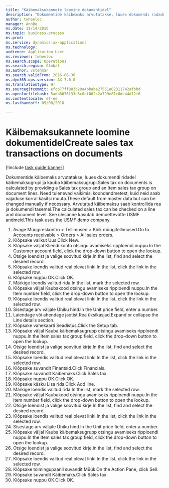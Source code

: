 ```yaml
--- 
title: "Käibemaksukannete loomine dokumentidel"
description: "Dokumentide käibemaks arvutatakse, luues dokumendi ridadel käibemaksugrupi ja kauba käibemaksugrupi."
author: twheeloc
manager: AnnBe
ms.date: 11/14/2016
ms.topic: business-process
ms.prod: 
ms.service: dynamics-ax-applications
ms.technology: 
audience: Application User
ms.reviewer: twheeloc
ms.search.scope: Operations
ms.search.region: Global
ms.author: vstehman
ms.search.validFrom: 2016-06-30
ms.dyn365.ops.version: AX 7.0.0
ms.translationtype: HT
ms.sourcegitcommit: efcb77ff883b29a4bbaba27551e02311742afbbd
ms.openlocfilehash: 5adb8076f33e3c0af002c2a799e81c8de44d12f6
ms.contentlocale: et-ee
ms.lasthandoff: 05/08/2018

---
```

# <a name="create-sales-tax-transactions-on-documents"></a><span data-ttu-id="ba633-103">Käibemaksukannete loomine dokumentidel</span><span class="sxs-lookup"><span data-stu-id="ba633-103">Create sales tax transactions on documents</span></span>

[!include [task guide banner](../../includes/task-guide-banner.md)]

<span data-ttu-id="ba633-104">Dokumentide käibemaks arvutatakse, luues dokumendi ridadel käibemaksugrupi ja kauba käibemaksugrupi.</span><span class="sxs-lookup"><span data-stu-id="ba633-104">Sales tax on documents is calculated by providing a Sales tax group and an Item sales tax group on document lines.</span></span> <span data-ttu-id="ba633-105">Need tulenevad vaikimisi koondandmetest, kuid neid saab vajaduse korral käsitsi muuta.</span><span class="sxs-lookup"><span data-stu-id="ba633-105">These default from master data but can be changed manually if necessary.</span></span> <span data-ttu-id="ba633-106">Arvutatud käibemaksu saab kontrollida rea ja dokumendi tasemel.</span><span class="sxs-lookup"><span data-stu-id="ba633-106">The calculated sales tax can be checked on a line and document level.</span></span> <span data-ttu-id="ba633-107">See ülesanne kasutab demoettevõtte USMF andmeid.</span><span class="sxs-lookup"><span data-stu-id="ba633-107">This task uses the USMF demo company.</span></span>

1. <span data-ttu-id="ba633-108">Avage Müügireskontro > Tellimused > Kõik müügitellimused.</span><span class="sxs-lookup"><span data-stu-id="ba633-108">Go to Accounts receivable > Orders > All sales orders.</span></span>
2. <span data-ttu-id="ba633-109">Klõpsake valikut Uus.</span><span class="sxs-lookup"><span data-stu-id="ba633-109">Click New.</span></span>
3. <span data-ttu-id="ba633-110">Klõpsake väljal Kliendi konto otsingu avamiseks ripploendi nuppu.</span><span class="sxs-lookup"><span data-stu-id="ba633-110">In the Customer account field, click the drop-down button to open the lookup.</span></span>
4. <span data-ttu-id="ba633-111">Otsige loendist ja valige soovitud kirje.</span><span class="sxs-lookup"><span data-stu-id="ba633-111">In the list, find and select the desired record.</span></span>
5. <span data-ttu-id="ba633-112">Klõpsake loendis valitud real olevat linki.</span><span class="sxs-lookup"><span data-stu-id="ba633-112">In the list, click the link in the selected row.</span></span>
6. <span data-ttu-id="ba633-113">Klõpsake nuppu OK.</span><span class="sxs-lookup"><span data-stu-id="ba633-113">Click OK.</span></span>
7. <span data-ttu-id="ba633-114">Märkige loendis valitud rida.</span><span class="sxs-lookup"><span data-stu-id="ba633-114">In the list, mark the selected row.</span></span>
8. <span data-ttu-id="ba633-115">Klõpsake väljal Kaubakood otsingu avamiseks ripploendi nuppu.</span><span class="sxs-lookup"><span data-stu-id="ba633-115">In the Item number field, click the drop-down button to open the lookup.</span></span>
9. <span data-ttu-id="ba633-116">Klõpsake loendis valitud real olevat linki.</span><span class="sxs-lookup"><span data-stu-id="ba633-116">In the list, click the link in the selected row.</span></span>
10. <span data-ttu-id="ba633-117">Sisestage arv väljale Ühiku hind.</span><span class="sxs-lookup"><span data-stu-id="ba633-117">In the Unit price field, enter a number.</span></span>
11. <span data-ttu-id="ba633-118">Laiendage või ahendage jaotist Rea üksikasjad.</span><span class="sxs-lookup"><span data-stu-id="ba633-118">Expand or collapse the Line details section.</span></span>
12. <span data-ttu-id="ba633-119">Klõpsake vahekaarti Seadistus.</span><span class="sxs-lookup"><span data-stu-id="ba633-119">Click the Setup tab.</span></span>
13. <span data-ttu-id="ba633-120">Klõpsake väljal Kauba käibemaksugrupp otsingu avamiseks ripploendi nuppu.</span><span class="sxs-lookup"><span data-stu-id="ba633-120">In the Item sales tax group field, click the drop-down button to open the lookup.</span></span>
14. <span data-ttu-id="ba633-121">Otsige loendist ja valige soovitud kirje.</span><span class="sxs-lookup"><span data-stu-id="ba633-121">In the list, find and select the desired record.</span></span>
15. <span data-ttu-id="ba633-122">Klõpsake loendis valitud real olevat linki.</span><span class="sxs-lookup"><span data-stu-id="ba633-122">In the list, click the link in the selected row.</span></span>
16. <span data-ttu-id="ba633-123">Klõpsake suvandit Finantsid.</span><span class="sxs-lookup"><span data-stu-id="ba633-123">Click Financials.</span></span>
17. <span data-ttu-id="ba633-124">Klõpsake suvandit Käibemaks.</span><span class="sxs-lookup"><span data-stu-id="ba633-124">Click Sales tax.</span></span>
18. <span data-ttu-id="ba633-125">Klõpsake nuppu OK.</span><span class="sxs-lookup"><span data-stu-id="ba633-125">Click OK.</span></span>
19. <span data-ttu-id="ba633-126">Klõpsake käsku Lisa rida.</span><span class="sxs-lookup"><span data-stu-id="ba633-126">Click Add line.</span></span>
20. <span data-ttu-id="ba633-127">Märkige loendis valitud rida.</span><span class="sxs-lookup"><span data-stu-id="ba633-127">In the list, mark the selected row.</span></span>
21. <span data-ttu-id="ba633-128">Klõpsake väljal Kaubakood otsingu avamiseks ripploendi nuppu.</span><span class="sxs-lookup"><span data-stu-id="ba633-128">In the Item number field, click the drop-down button to open the lookup.</span></span>
22. <span data-ttu-id="ba633-129">Otsige loendist ja valige soovitud kirje.</span><span class="sxs-lookup"><span data-stu-id="ba633-129">In the list, find and select the desired record.</span></span>
23. <span data-ttu-id="ba633-130">Klõpsake loendis valitud real olevat linki.</span><span class="sxs-lookup"><span data-stu-id="ba633-130">In the list, click the link in the selected row.</span></span>
24. <span data-ttu-id="ba633-131">Sisestage arv väljale Ühiku hind.</span><span class="sxs-lookup"><span data-stu-id="ba633-131">In the Unit price field, enter a number.</span></span>
25. <span data-ttu-id="ba633-132">Klõpsake väljal Kauba käibemaksugrupp otsingu avamiseks ripploendi nuppu.</span><span class="sxs-lookup"><span data-stu-id="ba633-132">In the Item sales tax group field, click the drop-down button to open the lookup.</span></span>
26. <span data-ttu-id="ba633-133">Otsige loendist ja valige soovitud kirje.</span><span class="sxs-lookup"><span data-stu-id="ba633-133">In the list, find and select the desired record.</span></span>
27. <span data-ttu-id="ba633-134">Klõpsake loendis valitud real olevat linki.</span><span class="sxs-lookup"><span data-stu-id="ba633-134">In the list, click the link in the selected row.</span></span>
28. <span data-ttu-id="ba633-135">Klõpsake toimingupaanil suvandit Müük.</span><span class="sxs-lookup"><span data-stu-id="ba633-135">On the Action Pane, click Sell.</span></span>
29. <span data-ttu-id="ba633-136">Klõpsake suvandit Käibemaks.</span><span class="sxs-lookup"><span data-stu-id="ba633-136">Click Sales tax.</span></span>
30. <span data-ttu-id="ba633-137">Klõpsake nuppu OK.</span><span class="sxs-lookup"><span data-stu-id="ba633-137">Click OK.</span></span>


